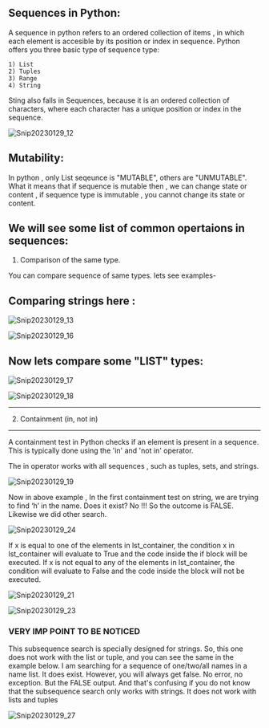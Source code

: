 Sequences in  Python:
  ------------------------

  A sequence in python refers to an ordered collection of items , in which each element is accesible by its position or index in sequence.
  Python offers you three basic type of sequence type:

    1) List
    2) Tuples
    3) Range
    4) String



Sting also falls in Sequences, because it is an ordered collection of characters, where each character has a unique position or index in the sequence.

![Snip20230129_12](https://user-images.githubusercontent.com/93876736/215327417-042d027f-d197-427e-9a6a-0c32f7732f14.png)



Mutability:
-----------

In python , only  List seqeunce is  "MUTABLE", others are "UNMUTABLE".
What it means that if sequence is mutable then , we can change state or content , if sequence type is immutable , you cannot change its state or content.


We will see some list of common opertaions in sequences:
---------------------------------------------------------


1) Comparison of the same type.


You can compare sequence of same types. lets see examples-

 Comparing strings here :
 -----------------------


![Snip20230129_13](https://user-images.githubusercontent.com/93876736/215327509-364bdc52-04a1-4c83-be87-a65f9cdaa7cb.png)

![Snip20230129_16](https://user-images.githubusercontent.com/93876736/215327947-f923af4b-1477-475d-afdd-ef7219fc675f.png)

Now lets compare some "LIST" types:
----------------------------------

![Snip20230129_17](https://user-images.githubusercontent.com/93876736/215328068-de06aff4-1513-40a8-8398-c792d914ff65.png)


![Snip20230129_18](https://user-images.githubusercontent.com/93876736/215328107-9c6cae67-a42f-4838-a8c9-cb45ebd9a698.png)


-------------------------
2) Containment (in, not in)
-------------------------

A containment test in Python checks if an element is present in a sequence. This is typically done using the 'in' and 'not in' operator.

The in operator works with all sequences , such as tuples, sets, and strings.


![Snip20230129_19](https://user-images.githubusercontent.com/93876736/215345862-cce89fcd-3a7a-4b76-805f-8ac4c052b4a8.png)

Now in above example , In the first containment test on string, we are trying to find ‘h’ in the name. 
Does it exist? No !!!
So the outcome is FALSE. Likewise we did other search.


![Snip20230129_24](https://user-images.githubusercontent.com/93876736/215349366-9c78e00d-286a-4673-9c8b-1e1f6df13559.png)



If x is equal to one of the elements in lst_container, the condition x in lst_container will evaluate to True and the code inside the if block will be executed. If x is not equal to any of the elements in lst_container, the condition will evaluate to False and the code inside the block will not be executed.


![Snip20230129_21](https://user-images.githubusercontent.com/93876736/215348814-2b2de2e5-1952-4f82-954e-38fba7d2f62d.png)



![Snip20230129_23](https://user-images.githubusercontent.com/93876736/215348902-6f7f9334-6802-4c71-a2f1-02c81ac7c0e6.png)


### VERY IMP POINT TO BE NOTICED #####


This subsequence search is specially designed for strings. 
So, this one does not work with the list or tuple, and you can see the same in the example below. I am searching for a sequence of one/two/all names in a name list. It does exist. 
However, you will always get false. No error, no exception. But the FALSE output.
And that's confusing if you do not know that the subsequence search only works with strings. It does not work with lists and tuples

![Snip20230129_27](https://user-images.githubusercontent.com/93876736/215360591-7c29836b-1709-40fb-bc9f-c69844a5124a.png)










 




